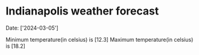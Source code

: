# Indianapolis weather forecast 
Date: ['2024-03-05'] 

Minimum temperature(in celsius) is [12.3] 
Maximum temperature(in celsius) is [18.2]